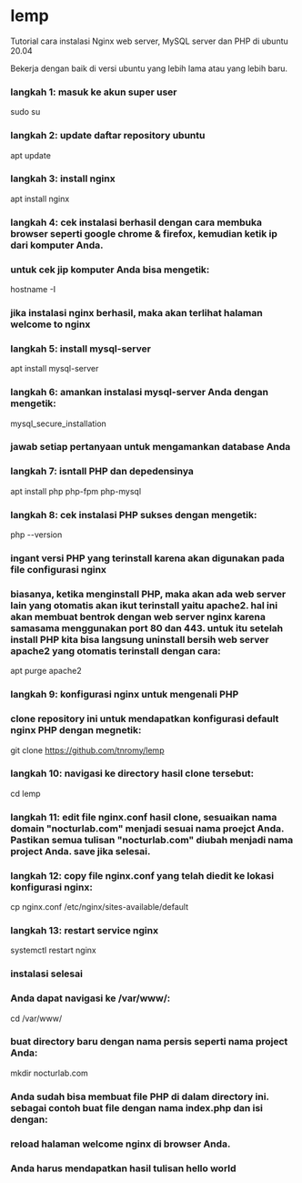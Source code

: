 # lemp
Tutorial cara instalasi Nginx web server, MySQL server dan PHP di ubuntu 20.04

Bekerja dengan baik di versi ubuntu yang lebih lama atau yang lebih baru.

### langkah 1: masuk ke akun super user
sudo su

### langkah 2: update daftar repository ubuntu
apt update

### langkah 3: install nginx
apt install nginx

### langkah 4: cek instalasi berhasil dengan cara membuka browser seperti google chrome & firefox, kemudian ketik ip dari komputer Anda.
### untuk cek jip komputer Anda bisa mengetik:
hostname -I

### jika instalasi nginx berhasil, maka akan terlihat halaman welcome to nginx

### langkah 5: install mysql-server
apt install mysql-server

### langkah 6: amankan instalasi mysql-server Anda dengan mengetik:
mysql_secure_installation

### jawab setiap pertanyaan untuk mengamankan database Anda

### langkah 7: isntall PHP dan depedensinya
apt install php php-fpm php-mysql

### langkah 8: cek instalasi PHP sukses dengan mengetik:
php --version

### ingant versi PHP yang terinstall karena akan digunakan pada file configurasi nginx

### biasanya, ketika menginstall PHP, maka akan ada web server lain yang otomatis akan ikut terinstall yaitu apache2. hal ini akan  membuat bentrok dengan web server nginx karena samasama menggunakan port 80 dan 443. untuk itu setelah install PHP kita bisa langsung uninstall bersih web server apache2 yang otomatis terinstall dengan cara:

apt purge apache2

### langkah 9: konfigurasi nginx untuk mengenali PHP
### clone repository ini untuk mendapatkan konfigurasi default nginx PHP dengan megnetik:
git clone https://github.com/tnromy/lemp

### langkah 10: navigasi ke directory hasil clone tersebut:
cd lemp

### langkah 11: edit file nginx.conf hasil clone, sesuaikan nama domain "nocturlab.com" menjadi sesuai nama proejct Anda. Pastikan semua tulisan "nocturlab.com" diubah menjadi nama project Anda. save jika selesai.

### langkah 12: copy file nginx.conf yang telah diedit ke lokasi konfigurasi nginx:
cp nginx.conf /etc/nginx/sites-available/default

### langkah 13: restart service nginx
systemctl restart nginx

### instalasi selesai

### Anda dapat navigasi ke /var/www/:
cd /var/www/

### buat directory baru dengan nama persis seperti nama project Anda:
mkdir nocturlab.com

### Anda sudah bisa membuat file PHP di dalam directory ini. sebagai contoh buat file dengan nama index.php dan isi dengan:

<?php echo "hello world"; ?>

### reload halaman welcome nginx di browser Anda.

### Anda harus mendapatkan hasil tulisan hello world